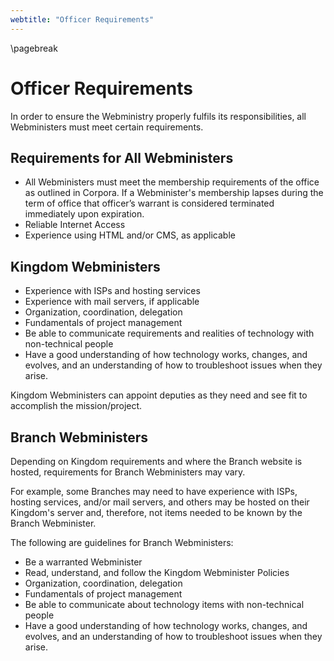 ```yaml
---
webtitle: "Officer Requirements"
---
```

\pagebreak

# Officer Requirements

In order to ensure the Webministry properly fulfils its responsibilities, all Webministers must meet certain requirements.

## Requirements for All Webministers

* All Webministers must meet the membership requirements of the office as outlined in Corpora. If a Webminister's membership lapses during the term of office that officer’s warrant is considered terminated immediately upon expiration. 
* Reliable Internet Access
* Experience using HTML and/or CMS, as applicable

## Kingdom Webministers

- Experience with ISPs and hosting services
- Experience with mail servers, if applicable
- Organization, coordination, delegation
- Fundamentals of project management
- Be able to communicate requirements and realities of technology with non-technical people
- Have a good understanding of how technology works, changes, and evolves, and an understanding of how to troubleshoot issues when they arise.

Kingdom Webministers can appoint deputies as they need and see fit to accomplish the mission/project.

## Branch Webministers

Depending on Kingdom requirements and where the Branch website is hosted, requirements for Branch Webministers may vary. 

For example, some Branches may need to have experience with ISPs, hosting services, and/or mail servers, and others may be hosted on their Kingdom's server and, therefore, not items needed to be known by the Branch Webminister.

The following are guidelines for Branch Webministers:

- Be a warranted Webminister
- Read, understand, and follow the Kingdom Webminister Policies
- Organization, coordination, delegation
- Fundamentals of project management
- Be able to communicate about technology items with non-technical people
- Have a good understanding of how technology works, changes, and evolves, and an understanding of how to troubleshoot issues when they arise.
